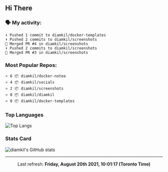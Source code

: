 ## Hi There

### 🗣 My activity:

```
⬆️ Pushed 1 commit to diamkil/docker-templates
⬆️ Pushed 2 commits to diamkil/screenshots
🎉 Merged PR #4 in diamkil/screenshots
⬆️ Pushed 2 commits to diamkil/screenshots
🎉 Merged PR #3 in diamkil/screenshots
```

### Most Popular Repos:

```
⭐️ 6 📦 diamkil/docker-notea
⭐️ 4 📦 diamkil/socials
⭐️ 2 📦 diamkil/screenshots
⭐️ 0 📦 diamkil/diamkil
⭐️ 0 📦 diamkil/docker-templates
```

### Top Languages

![Top Langs](https://github-readme-stats.vercel.app/api/top-langs/?username=diamkil&layout=compact&langs_count=10)

### Stats Card

![diamkil's GitHub stats](https://github-readme-stats.vercel.app/api?username=diamkil&count_private=true&show_icons=true)

---

<p align="center">
  Last refresh: 
  <b>Friday, August 20th 2021, 10:01:17 (Toronto Time)</b>
</p>

